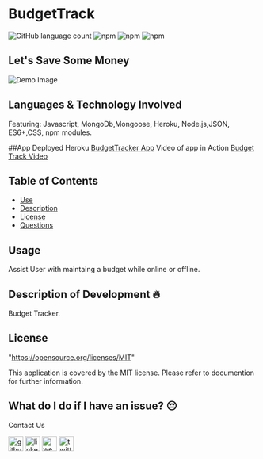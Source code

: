 # BudgetTrack
![GitHub language count](https://img.shields.io/github/languages/count/mirrorlessmind/budgettrack?color=yellow&logo=GitHub)
![npm](https://img.shields.io/npm/v/express?color=green&label=express&logo=NPM&style=plastic)
![npm](https://img.shields.io/npm/v/mongoose?color=orange&label=mongoose&logo=NPM&style=plastic)
![npm](https://img.shields.io/npm/v/morgan?color=pink&label=morgan&logo=NPM&style=plastic)

## Let's Save Some Money

![Demo Image](assets/workoutdemo.png?raw=true "Demo Image")

## Languages & Technology Involved
Featuring: Javascript, MongoDb,Mongoose, Heroku, Node.js,JSON, ES6+,CSS, npm modules.

##App Deployed
Heroku
<a href="">BudgetTracker App</a>
Video of app in Action
<a href="" rel="nofollow">Budget Track Video</a>

## Table of Contents
- [Use](#use)
- [Description](#description)
- [License](#license)
- [Questions](#questions)
## Usage
Assist User with maintaing a budget while online or offline.

## Description of Development 🔥
Budget Tracker. 


## License 
"https://opensource.org/licenses/MIT"

This application is covered by the MIT license. Please refer to documention for further information.


## What do I do if I have an issue? 😔
Contact Us <br />


[<img src='https://cdn.jsdelivr.net/npm/simple-icons@3.0.1/icons/github.svg' alt='github' height='30'>](https://github.com/mirrorlessmind)  [<img src='https://cdn.jsdelivr.net/npm/simple-icons@3.0.1/icons/linkedin.svg' alt='linkedin' height='30'>](https://www.linkedin.com/in/mirrorlessmind/)  [<img src='https://cdn.jsdelivr.net/npm/simple-icons@3.0.1/icons/icloud.svg' alt='website' height='30'>](www.mirrorlessmind.com)  [<img src='https://cdn.jsdelivr.net/npm/simple-icons@3.0.1/icons/twitter.svg' alt='twitter' height='30'>](mirrorlessmind)
